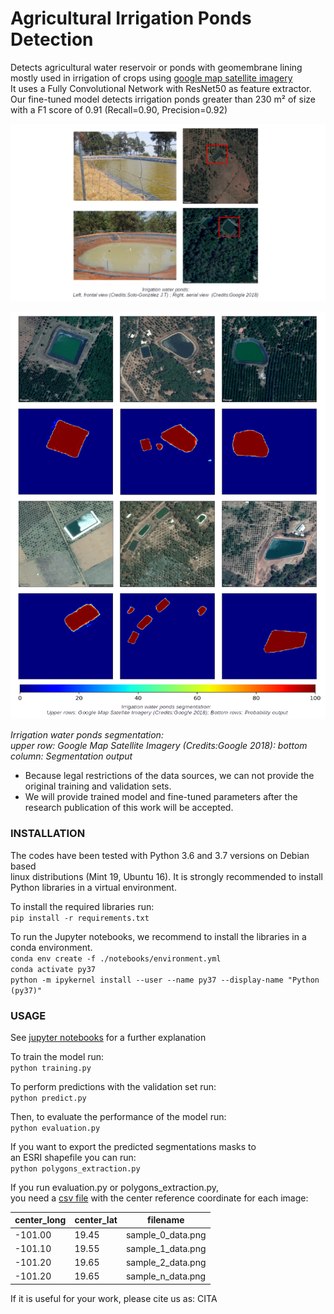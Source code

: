 # Agricultural Irrigation Ponds Detection

Detects agricultural water reservoir or ponds with geomembrane lining <br>
mostly used in irrigation of crops using [google map satellite imagery](https://developers.google.com/maps/documentation/maps-static/intro) <br>
It uses a Fully Convolutional Network with ResNet50 as feature extractor. <br>
Our fine-tuned model detects irrigation ponds greater than 230 m² of size <br>
with a F1 score of 0.91 (Recall=0.90, Precision=0.92)


![f2](https://github.com/JoseSoto9305/Agricultural-Irrigation-Ponds-Detection/blob/master/Images/f2.png)

![f1](https://github.com/JoseSoto9305/Agricultural-Irrigation-Ponds-Detection/blob/master/Images/f1.png)

*Irrigation water ponds segmentation:* <br>
*upper row: Google Map Satellite Imagery (Credits:Google 2018): bottom column: Segmentation output*


* Because legal restrictions of the data sources, we can not provide the original training and validation sets.
* We will provide trained model and fine-tuned parameters after the research publication of this work will be accepted.


### INSTALLATION

The codes have been tested with Python 3.6 and 3.7 versions on Debian based <br>
linux distributions (Mint 19, Ubuntu 16). It is strongly recommended to install <br>
Python libraries in a virtual environment.

To install the required libraries run:<br>
`pip install -r requirements.txt`<br>

To run the Jupyter notebooks, we recommend to install the libraries in a conda environment.<br>
`conda env create -f ./notebooks/environment.yml`<br>
`conda activate py37`<br>
`python -m ipykernel install --user --name py37 --display-name "Python (py37)"`<br>


### USAGE

See [jupyter notebooks](https://github.com/JoseSoto9305/Agricultural-Irrigation-Ponds-Detection/tree/master/notebooks) for a further explanation<br>

To train the model run:<br>
`python training.py`<br>

To perform predictions with the validation set run:<br>
`python predict.py`<br>

Then, to evaluate the performance of the model run:<br>
`python evaluation.py`<br>

If you want to export the predicted segmentations masks to<br>
an ESRI shapefile you can run:<br>
`python polygons_extraction.py`<br>

If you run evaluation.py or polygons_extraction.py,<br>
you need a [csv file](https://github.com/JoseSoto9305/Agricultural-Irrigation-Ponds-Detection/tree/master/Data/Images/Validation_Images) with the center reference coordinate for each image:<br>

center_long | center_lat | filename 
----------- | ---------- | ---------
-101.00 | 19.45 | sample_0_data.png
-101.10 | 19.55 | sample_1_data.png
-101.20 | 19.65 | sample_2_data.png
-101.20 | 19.65 | sample_n_data.png


If it is useful for your work, please cite us as:
    CITA
